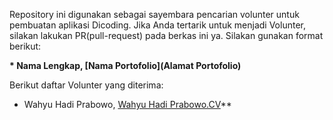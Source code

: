 Repository ini digunakan sebagai sayembara pencarian volunter untuk pembuatan aplikasi Dicoding. Jika Anda tertarik untuk menjadi Volunter, silakan lakukan PR(pull-request) pada berkas ini ya. Silakan gunakan format berikut:


**\* Nama Lengkap, [Nama Portofolio](Alamat Portofolio)**


Berikut daftar Volunter yang diterima:

* Wahyu Hadi Prabowo, [Wahyu Hadi Prabowo.CV](https://drive.google.com/file/d/1WrQvKj3bTboViSynHlLOfxZs10v4EaII/view?usp=sharing)**
